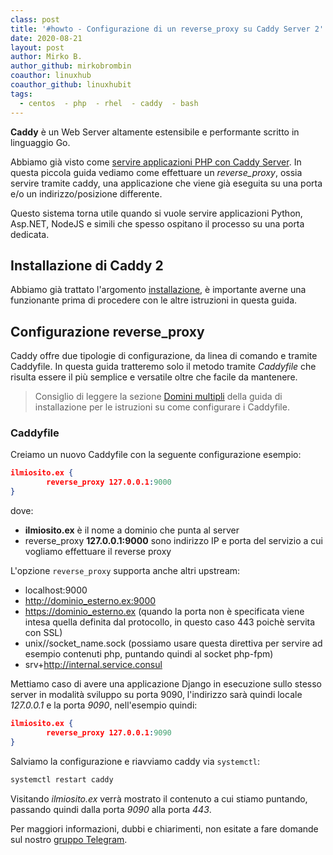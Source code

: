 ```yaml
---
class: post
title: '#howto - Configurazione di un reverse_proxy su Caddy Server 2'
date: 2020-08-21
layout: post
author: Mirko B.
author_github: mirkobrombin
coauthor: linuxhub
coauthor_github: linuxhubit
tags:
  - centos  - php  - rhel  - caddy  - bash
---
```

**Caddy** è un Web Server altamente estensibile e performante scritto in linguaggio Go.

Abbiamo già visto come <a href="https://linuxhub.it/articles/howto-servire-applicazioni-php-con-caddy-server-su-centos-e-rhel-7-8">servire applicazioni PHP con Caddy Server</a>. In questa piccola guida vediamo come effettuare un *reverse_proxy*, ossia servire tramite caddy, una applicazione che viene già eseguita su una porta e/o un indirizzo/posizione differente.

Questo sistema torna utile quando si vuole servire applicazioni Python, Asp.NET, NodeJS e simili che spesso ospitano il processo su una porta dedicata.

## Installazione di Caddy 2
Abbiamo già trattato l'argomento <a href="https://linuxhub.it/articles/howto-installazione-e-configurazione-di-caddy-server-su-centos-8-rhel-8">installazione</a>, è importante averne una funzionante prima di procedere con le altre istruzioni in questa guida.

## Configurazione reverse_proxy
Caddy offre due tipologie di configurazione, da linea di comando e tramite Caddyfile. In questa guida tratteremo solo il metodo tramite *Caddyfile* che risulta essere il più semplice e versatile oltre che facile da mantenere.

> Consiglio di leggere la sezione <a href="https://linuxhub.it/articles/howto-installazione-e-configurazione-di-caddy-server-su-centos-8-rhel-8#title8">Domini multipli</a> della guida di installazione per le istruzioni su come configurare i Caddyfile.

### Caddyfile
Creiamo un nuovo Caddyfile con la seguente configurazione esempio:

```json
ilmiosito.ex {
		reverse_proxy 127.0.0.1:9000
}
```

dove:
* **ilmiosito.ex** è il nome a dominio che punta al server
* reverse_proxy **127.0.0.1:9000** sono indirizzo IP e porta del servizio a cui vogliamo effettuare il reverse proxy

L'opzione `reverse_proxy` supporta anche altri upstream:

* localhost:9000
* http://dominio_esterno.ex:9000
* https://dominio_esterno.ex (quando la porta non è specificata viene intesa quella definita dal protocollo, in questo caso 443 poichè servita con SSL)
* unix//socket_name.sock (possiamo usare questa direttiva per servire ad esempio contenuti php, puntando quindi al socket php-fpm)
* srv+http://internal.service.consul

Mettiamo caso di avere una applicazione Django in esecuzione sullo stesso server in modalità sviluppo su porta 9090, l'indirizzo sarà quindi locale *127.0.0.1* e la porta *9090*, nell'esempio quindi:

```json
ilmiosito.ex {
		reverse_proxy 127.0.0.1:9090
}
```

Salviamo la configurazione e riavviamo caddy via `systemctl`:

```bash
systemctl restart caddy
```

Visitando *ilmiosito.ex* verrà mostrato il contenuto a cui stiamo puntando, passando quindi dalla porta *9090* alla porta *443*.


Per maggiori informazioni, dubbi e chiarimenti, non esitate a fare domande sul nostro [gruppo Telegram](https://t.me/linuxpeople).
